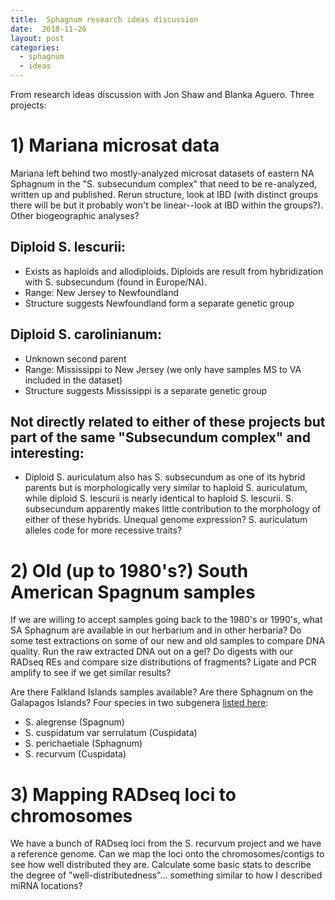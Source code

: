 ```yaml
---
title:  Sphagnum research ideas discussion
date:  2018-11-26
layout: post
categories:
  - sphagnum
  - ideas
---
```

From research ideas discussion with Jon Shaw and Blanka Aguero. Three projects:

# 1) Mariana microsat data

Mariana left behind two mostly-analyzed microsat datasets of eastern NA Sphagnum in the "S. subsecundum complex" that need to be re-analyzed, written up and published. Rerun structure, look at IBD (with distinct groups there will be but it probably won't be linear--look at IBD within the groups?). Other biogeographic analyses?

## Diploid S. lescurii:
  * Exists as haploids and allodiploids. Diploids are result from hybridization with S. subsecundum (found in Europe/NA).
  * Range: New Jersey to Newfoundland
  * Structure suggests Newfoundland form a separate genetic group

## Diploid S. carolinianum:
  * Unknown second parent
  * Range: Mississippi to New Jersey (we only have samples MS to VA included in the dataset)
  * Structure suggests Mississippi is a separate genetic group

## Not directly related to either of these  projects but part of the same "Subsecundum complex" and interesting:
  * Diploid S. auriculatum also has S. subsecundum as one of its hybrid parents but is morphologically very similar to haploid S. auriculatum, while diploid S. lescurii is nearly identical to haploid S. lescurii. S. subsecundum apparently makes little contribution to the morphology of either of these hybrids. Unequal genome expression? S. auriculatum alleles code for more recessive traits?

# 2) Old (up to 1980's?) South American Spagnum samples

If we are willing to accept samples going back to the 1980's or 1990's, what SA Sphagnum are available in our herbarium and in other herbaria? Do some test extractions on some of our new and old samples to compare DNA quality. Run the raw extracted DNA out on a gel? Do digests with our RADseq REs and compare size distributions of fragments? Ligate and PCR amplify to see if we get similar results?

Are there Falkland Islands samples available? Are there Sphagnum on the Galapagos Islands? Four species in two subgenera [listed here][1]:
  * S. alegrense (Spagnum)
  * S. cuspidatum var serrulatum (Cuspidata)
  * S. perichaetiale (Sphagnum)
  * S. recurvum (Cuspidata)

# 3) Mapping RADseq loci to chromosomes

We have a bunch of RADseq loci from the S. recurvum project and we have a reference genome. Can we map the loci onto the chromosomes/contigs to see how well distributed they are. Calculate some basic stats to describe the degree of "well-distributedness"... something similar to how I described miRNA locations?

[1]: https://www.darwinfoundation.org/media/pdf/checklist/2012Dec14_Ziemmeck_et_al_Galapagos_Musci_Checklist.pdf
